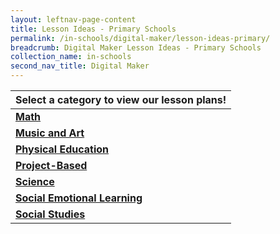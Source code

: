 ```yaml
---
layout: leftnav-page-content
title: Lesson Ideas - Primary Schools
permalink: /in-schools/digital-maker/lesson-ideas-primary/
breadcrumb: Digital Maker Lesson Ideas - Primary Schools
collection_name: in-schools
second_nav_title: Digital Maker
---
```


| Select a category to view our lesson plans! |
|---|
| [**Math**](/primary-math/) |
| [**Music and Art**](/primary-music-and-art/) |
| [**Physical Education**](/primary-physical-education/) |
| [**Project-Based**](/primary-project-based/) |
| [**Science**](/primary-science/) |
| [**Social Emotional Learning**](/primary-science/) |
| [**Social Studies**](/primary-social-studies/) |



